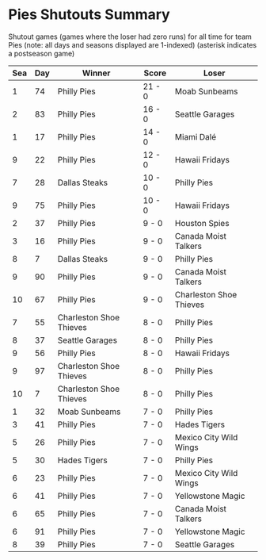# Pies Shutouts Summary



Shutout games (games where the loser had zero runs) for all time for team Pies (note: all days and seasons displayed are 1-indexed) (asterisk indicates a postseason game)


| Sea | Day | Winner | Score | Loser | 
| ------ |------ |------ |------ |------ |
| 1 | 74 | Philly Pies | 21 - 0 | Moab Sunbeams | 
| 2 | 83 | Philly Pies | 16 - 0 | Seattle Garages | 
| 1 | 17 | Philly Pies | 14 - 0 | Miami Dalé | 
| 9 | 22 | Philly Pies | 12 - 0 | Hawaii Fridays | 
| 7 | 28 | Dallas Steaks | 10 - 0 | Philly Pies | 
| 9 | 75 | Philly Pies | 10 - 0 | Hawaii Fridays | 
| 2 | 37 | Philly Pies | 9 - 0 | Houston Spies | 
| 3 | 16 | Philly Pies | 9 - 0 | Canada Moist Talkers | 
| 8 | 7 | Dallas Steaks | 9 - 0 | Philly Pies | 
| 9 | 90 | Philly Pies | 9 - 0 | Canada Moist Talkers | 
| 10 | 67 | Philly Pies | 9 - 0 | Charleston Shoe Thieves | 
| 7 | 55 | Charleston Shoe Thieves | 8 - 0 | Philly Pies | 
| 8 | 37 | Seattle Garages | 8 - 0 | Philly Pies | 
| 9 | 56 | Philly Pies | 8 - 0 | Hawaii Fridays | 
| 9 | 97 | Charleston Shoe Thieves | 8 - 0 | Philly Pies | 
| 10 | 7 | Charleston Shoe Thieves | 8 - 0 | Philly Pies | 
| 1 | 32 | Moab Sunbeams | 7 - 0 | Philly Pies | 
| 3 | 41 | Philly Pies | 7 - 0 | Hades Tigers | 
| 5 | 26 | Philly Pies | 7 - 0 | Mexico City Wild Wings | 
| 5 | 30 | Hades Tigers | 7 - 0 | Philly Pies | 
| 6 | 23 | Philly Pies | 7 - 0 | Mexico City Wild Wings | 
| 6 | 41 | Philly Pies | 7 - 0 | Yellowstone Magic | 
| 6 | 65 | Philly Pies | 7 - 0 | Canada Moist Talkers | 
| 6 | 91 | Philly Pies | 7 - 0 | Yellowstone Magic | 
| 8 | 39 | Philly Pies | 7 - 0 | Seattle Garages | 


